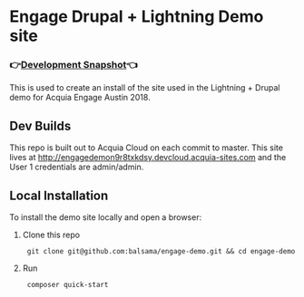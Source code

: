 # Engage Drupal + Lightning Demo site

### 👉[Development Snapshot](http://engagedemon9r8txkdsy.devcloud.acquia-sites.com/AH_VIEW)👈

This is used to create an install of the site used in the Lightning + Drupal
demo for Acquia Engage Austin 2018.

## Dev Builds
This repo is built out to Acquia Cloud on each commit to master. This site lives
at http://engagedemon9r8txkdsy.devcloud.acquia-sites.com and the User 1
credentials are admin/admin.  

## Local Installation
To install the demo site locally and open a browser:

1. Clone this repo

        git clone git@github.com:balsama/engage-demo.git && cd engage-demo

2. Run

        composer quick-start
        